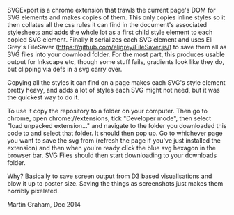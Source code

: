 SVGExport is a chrome extension that trawls the current page's DOM for SVG elements and makes copies of them. This only copies inline styles so it then collates all the css rules it can find in the document's
associated stylesheets and adds the whole lot as a first child style element to each copied SVG element. Finally it serializes each SVG element and uses Eli Grey's FileSaver (https://github.com/eligrey/FileSaver.js/) to
save them all as SVG files into your download folder. For the most part, this produces usable output for Inkscape etc, though some stuff fails, gradients look like they do, but clipping via defs in a svg carry over.

Copying all the styles it can find on a page makes each SVG's style element pretty heavy, and adds a lot of styles each SVG might not need, but it was the quickest way to do it.

To use it copy the repository to a folder on your computer. Then go to chrome, open chrome://extensions, tick "Developer mode", then select "load unpacked extension..." and navigate to the folder you downloaded this code to and select that folder. It should then pop up. Go to whichever page you want to save the svg from (refresh the page if you've just installed the extension) and then when you're ready click the blue svg hexagon in the browser bar. SVG Files should then start downloading to your downloads folder.

Why? Basically to save screen output from D3 based visualisations and blow it up to poster size. Saving the things as screenshots just makes them horribly pixelated.

Martin Graham, Dec 2014
